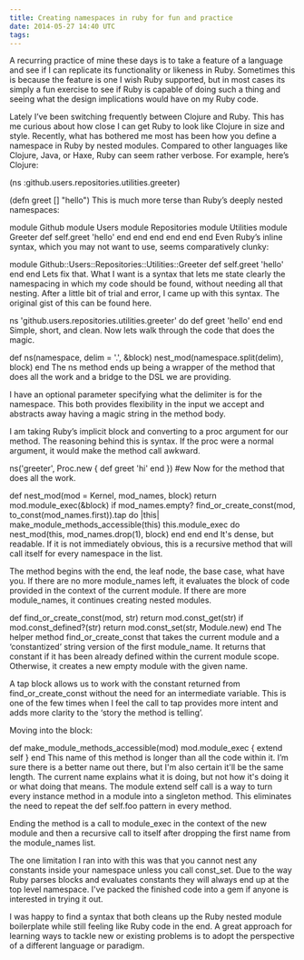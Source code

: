 ```yaml
---
title: Creating namespaces in ruby for fun and practice
date: 2014-05-27 14:40 UTC
tags:
---
```

A recurring practice of mine these days is to take a feature of a language and see if I can replicate its functionality or likeness in Ruby. Sometimes this is because the feature is one I wish Ruby supported, but in most cases its simply a fun exercise to see if Ruby is capable of doing such a thing and seeing what the design implications would have on my Ruby code.

Lately I’ve been switching frequently between Clojure and Ruby. This has me curious about how close I can get Ruby to look like Clojure in size and style. Recently, what has bothered me most has been how you define a namespace in Ruby by nested modules. Compared to other languages like Clojure, Java, or Haxe, Ruby can seem rather verbose. For example, here’s Clojure:

(ns :github.users.repositories.utilities.greeter)

(defn greet [] "hello")
This is much more terse than Ruby’s deeply nested namespaces:

module Github
  module Users
    module Repositories
      module Utilities
        module Greeter
          def self.greet
            'hello'
          end
        end
      end
    end
  end
end
Even Ruby’s inline syntax, which you may not want to use, seems comparatively clunky:

module Github::Users::Repositories::Utilities::Greeter
  def self.greet
    'hello'
  end
end
Lets fix that. What I want is a syntax that lets me state clearly the namespacing in which my code should be found, without needing all that nesting. After a little bit of trial and error, I came up with this syntax. The original gist of this can be found here.

ns 'github.users.repositories.utilities.greeter' do
  def greet
    'hello'
  end
end
Simple, short, and clean. Now lets walk through the code that does the magic.

def ns(namespace, delim = '.', &block)
  nest_mod(namespace.split(delim), block)
end
The ns method ends up being a wrapper of the method that does all the work and a bridge to the DSL we are providing.

I have an optional parameter specifying what the delimiter is for the namespace. This both provides flexibility in the input we accept and abstracts away having a magic string in the method body.

I am taking Ruby’s implicit block and converting to a proc argument for our method. The reasoning behind this is syntax. If the proc were a normal argument, it would make the method call awkward.

ns('greeter', Proc.new {
  def greet
    'hi'
  end
}) #ew
Now for the method that does all the work.

def nest_mod(mod = Kernel, mod_names, block)
  return mod.module_exec(&block) if mod_names.empty?
  find_or_create_const(mod, to_const(mod_names.first)).tap do |this|
    make_module_methods_accessible(this)
    this.module_exec do
      nest_mod(this, mod_names.drop(1), block)
    end
  end
end
It's dense, but readable. If it is not immediately obvious, this is a recursive method that will call itself for every namespace in the list.

The method begins with the end, the leaf node, the base case, what have you. If there are no more module_names left, it evaluates the block of code provided in the context of the current module. If there are more module_names, it continues creating nested modules.

def find_or_create_const(mod, str)
  return mod.const_get(str) if mod.const_defined?(str)
  return mod.const_set(str, Module.new)
end
The helper method find_or_create_const that takes the current module and a ‘constantized’ string version of the first module_name. It returns that constant if it has been already defined within the current module scope. Otherwise, it creates a new empty module with the given name.

A tap block allows us to work with the constant returned from find_or_create_const without the need for an intermediate variable. This is one of the few times when I feel the call to tap provides more intent and adds more clarity to the ‘story the method is telling’.

Moving into the block:

def make_module_methods_accessible(mod)
  mod.module_exec { extend self }
end
This name of this method is longer than all the code within it. I’m sure there is a better name out there, but I'm also certain it'll be the same length. The current name explains what it is doing, but not how it's doing it or what doing that means. The module extend self call is a way to turn every instance method in a module into a singleton method. This eliminates the need to repeat the def self.foo pattern in every method.

Ending the method is a call to module_exec in the context of the new module and then a recursive call to itself after dropping the first name from the module_names list.

The one limitation I ran into with this was that you cannot nest any constants inside your namespace unless you call const_set. Due to the way Ruby parses blocks and evaluates constants they will always end up at the top level namespace. I've packed the finished code into a gem if anyone is interested in trying it out.

I was happy to find a syntax that both cleans up the Ruby nested module boilerplate while still feeling like Ruby code in the end. A great approach for learning ways to tackle new or existing problems is to adopt the perspective of a different language or paradigm.
